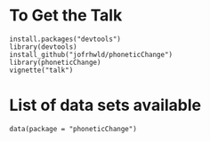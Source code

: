 # To Get the Talk

    install.packages("devtools")
    library(devtools)
    install_github("jofrhwld/phoneticChange")
    library(phoneticChange)
    vignette("talk")
    
# List of data sets available
    data(package = "phoneticChange")